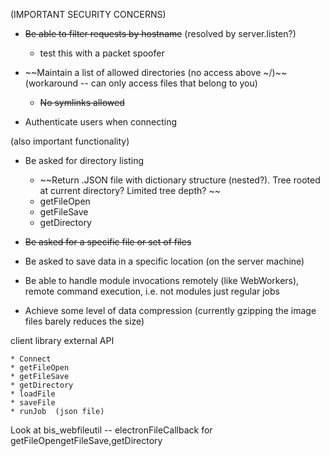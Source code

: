 (IMPORTANT SECURITY CONCERNS)
* ~~Be able to filter requests by hostname~~ (resolved by server.listen?)
    * test this with a packet spoofer

* ~~Maintain a list of allowed directories (no access above ~/)~~ (workaround -- can only access files that belong to you)
    * ~~No symlinks allowed~~

* Authenticate users when connecting 

(also important functionality)

* Be asked for directory listing 
	* ~~Return .JSON file with dictionary structure (nested?). Tree rooted at current directory? Limited tree depth? ~~
	* getFileOpen
	* getFileSave
	* getDirectory

* ~~Be asked for a specific file or set of files~~

* Be asked to save data in a specific location (on the server machine)

* Be able to handle module invocations remotely (like WebWorkers), remote command execution, i.e. not modules just regular jobs

* Achieve some level of data compression (currently gzipping the image files barely reduces the size)

client library external API

	* Connect
	* getFileOpen
	* getFileSave
	* getDirectory
	* loadFile
	* saveFile 
	* runJob  (json file)

Look at bis_webfileutil -- electronFileCallback for getFileOpengetFileSave,getDirectory